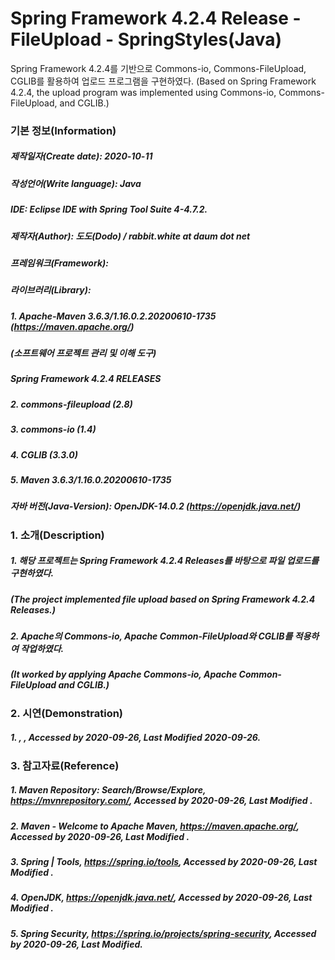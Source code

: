 # Spring Framework 4.2.4 Release - FileUpload - SpringStyles(Java)
Spring Framework 4.2.4를 기반으로 Commons-io, Commons-FileUpload, CGLIB를 활용하여
업로드 프로그램을 구현하였다.
(Based on Spring Framework 4.2.4, the upload program was implemented using Commons-io,
 Commons-FileUpload, and CGLIB.)

### 기본 정보(Information)
##### 제작일자(Create date): 2020-10-11
##### 작성언어(Write language): Java
##### IDE: Eclipse IDE with Spring Tool Suite 4-4.7.2.
##### 제작자(Author): 도도(Dodo) / rabbit.white at daum dot net
##### 프레임워크(Framework): 
##### 라이브러리(Library): 
##### 1. Apache-Maven 3.6.3/1.16.0.2.20200610-1735 (https://maven.apache.org/)
##### (소프트웨어 프로젝트 관리 및 이해 도구)
##### Spring Framework 4.2.4 RELEASES
##### 2. commons-fileupload (2.8)
##### 3. commons-io (1.4)
##### 4. CGLIB (3.3.0)
##### 5. Maven 3.6.3/1.16.0.20200610-1735
##### 자바 버전(Java-Version): OpenJDK-14.0.2 (https://openjdk.java.net/)

### 1. 소개(Description)
##### 1. 해당 프로젝트는 Spring Framework 4.2.4 Releases를 바탕으로 파일 업로드를 구현하였다.
##### (The project implemented file upload based on Spring Framework 4.2.4 Releases.)
##### 2. Apache의 Commons-io, Apache Common-FileUpload와 CGLIB를 적용하여 작업하였다.
##### (It worked by applying Apache Commons-io, Apache Common-FileUpload and CGLIB.)

### 2. 시연(Demonstration)
##### 1. , , Accessed by 2020-09-26, Last Modified 2020-09-26.

### 3. 참고자료(Reference)
##### 1. Maven Repository: Search/Browse/Explore, https://mvnrepository.com/, Accessed by 2020-09-26, Last Modified .
##### 2. Maven - Welcome to Apache Maven, https://maven.apache.org/, Accessed by 2020-09-26, Last Modified .
##### 3. Spring | Tools, https://spring.io/tools, Accessed by 2020-09-26, Last Modified .
##### 4. OpenJDK, https://openjdk.java.net/, Accessed by 2020-09-26, Last Modified .
##### 5. Spring Security, https://spring.io/projects/spring-security, Accessed by 2020-09-26, Last Modified.